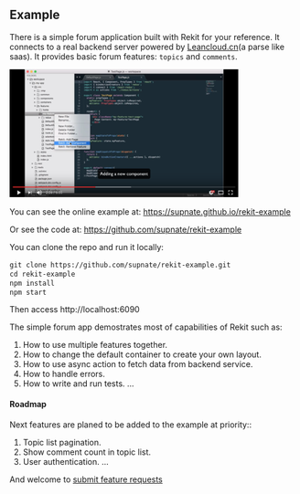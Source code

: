 ## Example

There is a simple forum application built with Rekit for your reference. It connects to a real backend server powered by [Leancloud.cn](https://leancloud.cn)(a parse like saas).
It provides basic forum features: `topics` and `comments`.

[<img src="/images/youtube.png" width="400" alt="Rekit Demo"/>](https://youtu.be/9lqWoQjy-JY "Rekit Example")

You can see the online example at: https://supnate.github.io/rekit-example

Or see the code at: https://github.com/supnate/rekit-example

You can clone the repo and run it locally:
```
git clone https://github.com/supnate/rekit-example.git
cd rekit-example
npm install
npm start
```
Then access http://localhost:6090

The simple forum app demostrates most of capabilities of Rekit such as:

1. How to use multiple features together.
2. How to change the default container to create your own layout.
3. How to use async action to fetch data from backend service.
4. How to handle errors.
5. How to write and run tests.
...

#### Roadmap
Next features are planed to be added to the example at priority::

1. Topic list pagination.
2. Show comment count in topic list.
3. User authentication.
...

And welcome to [submit feature requests](https://github.com/supnate/rekit-example/issues)

